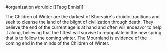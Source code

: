 #organization #druidic [[Taog Ennisi]]

The Children of Winter are the darkest of Khorvaire's druidic traditions and seek to cleanse the land of the blight of civilization through death. They believe the end of the current age is at hand and often will endeavor to help it along, believing that the fittest will survive to repopulate in the new spring that is to follow the coming winter. The Mournland is evidence of the coming end in the minds of the Children of Winter.
